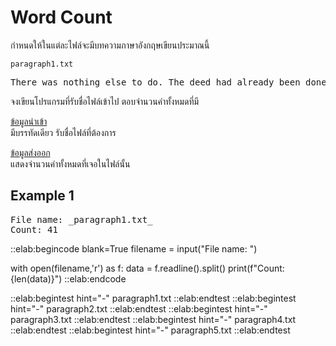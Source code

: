 # Word Count

กำหนดให้ในแต่ละไฟล์จะมีบทความภาษาอังกฤษเขียนประมาณนี้

`paragraph1.txt`
<pre class="output">
There was nothing else to do. The deed had already been done and there was no going back. It now had been become a question of how they were going to be able to get out of this situation and escape.
</pre>

จงเขียนโปรแกรมที่รับชื่อไฟล์เข้าไป ตอบจำนวนคำทั้งหมดที่มี

<u>ข้อมูลนำเข้า</u>  
มีบรรทัดเดียว รับชื่อไฟล์ที่ต้องการ

<u>ข้อมูลส่งออก</u>  
แสดงจำนวนคำทั้งหมดที่เจอในไฟล์นั้น

## Example 1
<pre class="output">
File name: _paragraph1.txt_
Count: 41
</pre>

::elab:begincode blank=True
filename = input("File name: ")

with open(filename,'r') as f:
    data = f.readline().split()
    print(f"Count: {len(data)}")
::elab:endcode

::elab:begintest hint="-"
paragraph1.txt
::elab:endtest
::elab:begintest hint="-"
paragraph2.txt
::elab:endtest
::elab:begintest hint="-"
paragraph3.txt
::elab:endtest
::elab:begintest hint="-"
paragraph4.txt
::elab:endtest
::elab:begintest hint="-"
paragraph5.txt
::elab:endtest
